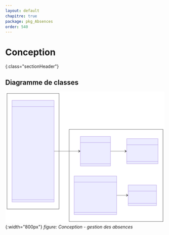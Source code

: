```yaml
---
layout: default
chapitre: true
package: pkg_Absences
order: 540
---
```


# Conception
{:class="sectionHeader"}

<!-- new slide -->

## Diagramme de classes

![Diagramme de classes : gestion absences](../../diagrammes/pkg_Absences/diagramme_de_classe.svg){:width="800px"}
*figure: Conception - gestion des absences*

<!-- new slide -->
